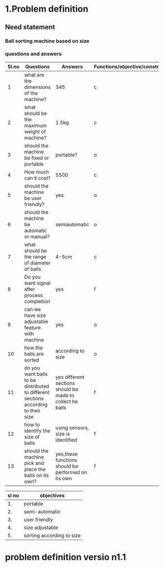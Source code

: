# 1.Problem definition
## Need statement 


### Ball sorting machine based on size
 ### questions and answers
|Sl.no |Questions |Answers |Functions/objective/constraints|
|------|----------|--------|-------------------------------|
|1|what are the dimensions of the machine?|3*4*5|c|
|2|what should be the maximum weight of machine?|1.5kg|c|
|3|should the machine be fixed or portable|portable?|o|
|4|How much can it cost?|5500|c|
|5|should the machine be user friendly?|yes|o|
|6|should the machine be automatic or manual?|semiautomatic|o|
|7|what should be the range of diameter of balls|4-5cm|c|
|8|Do you want signal after process completion|yes|f|
|9|can we have size adjustable feature with machine|yes|o|
|10|how the balls are sorted|according to size|o|
|11|do you want balls to be distributed to different sections according to their size|yes different sections should be made to collect he balls|f|
|12|how to identify the size of balls|using sensors, size is identified|f|
|13|should the machine pick and place the balls on its own?|yes,these functions should be performed on its own|f|

|sl no|objectives|
|-----|----------|
|1.| portable|
|2.| semi-automatic |
|3.| user friendly|
|4.| size adjustable|
|5.| sorting according to size|

# problem definition versio n1.1




 